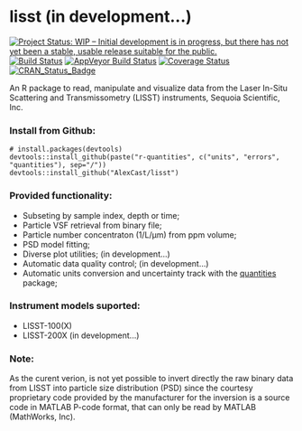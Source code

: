 # lisst (in development...)

[![Project Status: WIP – Initial development is in progress, but there has not yet been a stable, usable release suitable for the public.](http://www.repostatus.org/badges/latest/wip.svg)](http://www.repostatus.org/#wip) [![Build Status](https://travis-ci.org/AlexCast/lisst.svg?branch=master)](https://travis-ci.org/AlexCast/lisst) [![AppVeyor Build Status](https://ci.appveyor.com/api/projects/status/github/AlexCast/lisst?branch=master&svg=true)](https://ci.appveyor.com/project/AlexCast/lisst) [![Coverage Status](https://img.shields.io/codecov/c/github/AlexCast/lisst/master.svg)](https://codecov.io/github/AlexCast/lisst?branch=master) [![CRAN\_Status\_Badge](https://www.r-pkg.org/badges/version/lisst)](https://cran.r-project.org/package=lisst)

An R package to read, manipulate and visualize data from the Laser In-Situ Scattering and Transmissometry (LISST) instruments, Sequoia Scientific, Inc.

### Install from Github:
```
# install.packages(devtools)
devtools::install_github(paste("r-quantities", c("units", "errors", "quantities"), sep="/"))
devtools::install_github("AlexCast/lisst")
```

### Provided functionality:
- Subseting by sample index, depth or time;
- Particle VSF retrieval from binary file;
- Particle number concentraton (1/L/µm) from ppm volume;
- PSD model fitting; 
- Diverse plot utilities; (in development...)
- Automatic data quality control; (in development...)
- Automatic units conversion and uncertainty track with the [quantities](https://github.com/r-quantities/quantities) package;

### Instrument models suported:
- LISST-100(X)
- LISST-200X (in development...)

### Note:
As the curent verion, is not yet possible to invert directly the raw binary data from LISST into particle size distribution (PSD) since the courtesy proprietary code provided by the manufacturer for the inversion is a source code in MATLAB P-code format, that can only be read by MATLAB (MathWorks, Inc).
